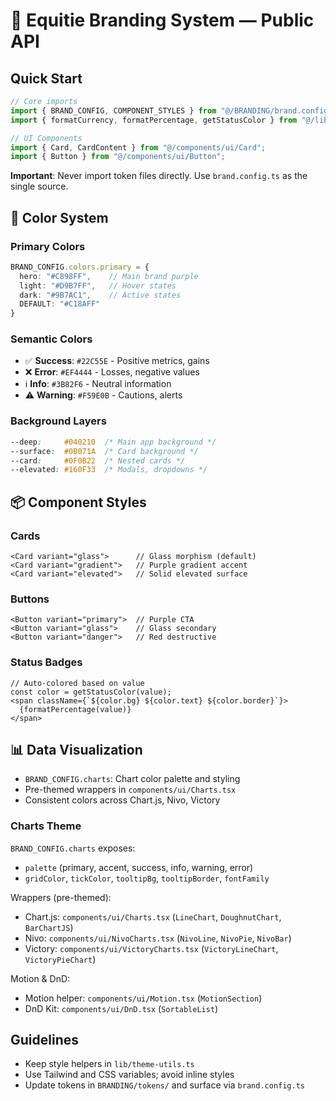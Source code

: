# 🎨 Equitie Branding System — Public API

## Quick Start

```typescript
// Core imports
import { BRAND_CONFIG, COMPONENT_STYLES } from "@/BRANDING/brand.config";
import { formatCurrency, formatPercentage, getStatusColor } from "@/lib/theme-utils";

// UI Components
import { Card, CardContent } from "@/components/ui/Card";
import { Button } from "@/components/ui/Button";
```

**Important**: Never import token files directly. Use `brand.config.ts` as the single source.

## 🎨 Color System

### Primary Colors
```typescript
BRAND_CONFIG.colors.primary = {
  hero: "#C898FF",    // Main brand purple
  light: "#D9B7FF",   // Hover states
  dark: "#9B7AC1",    // Active states
  DEFAULT: "#C18AFF"
}
```

### Semantic Colors
- ✅ **Success**: `#22C55E` - Positive metrics, gains
- ❌ **Error**: `#EF4444` - Losses, negative values
- ℹ️ **Info**: `#3B82F6` - Neutral information
- ⚠️ **Warning**: `#F59E0B` - Cautions, alerts

### Background Layers
```css
--deep:     #040210  /* Main app background */
--surface:  #0B071A  /* Card background */
--card:     #0F0B22  /* Nested cards */
--elevated: #160F33  /* Modals, dropdowns */
```

## 📦 Component Styles

### Cards
```tsx
<Card variant="glass">      // Glass morphism (default)
<Card variant="gradient">   // Purple gradient accent
<Card variant="elevated">   // Solid elevated surface
```

### Buttons
```tsx
<Button variant="primary">  // Purple CTA
<Button variant="glass">    // Glass secondary
<Button variant="danger">   // Red destructive
```

### Status Badges
```tsx
// Auto-colored based on value
const color = getStatusColor(value);
<span className={`${color.bg} ${color.text} ${color.border}`}>
  {formatPercentage(value)}
</span>
```

## 📊 Data Visualization

- `BRAND_CONFIG.charts`: Chart color palette and styling
- Pre-themed wrappers in `components/ui/Charts.tsx`
- Consistent colors across Chart.js, Nivo, Victory

### Charts Theme

`BRAND_CONFIG.charts` exposes:

- `palette` (primary, accent, success, info, warning, error)
- `gridColor`, `tickColor`, `tooltipBg`, `tooltipBorder`, `fontFamily`

Wrappers (pre-themed):

- Chart.js: `components/ui/Charts.tsx` (`LineChart`, `DoughnutChart`, `BarChartJS`)
- Nivo: `components/ui/NivoCharts.tsx` (`NivoLine`, `NivoPie`, `NivoBar`)
- Victory: `components/ui/VictoryCharts.tsx` (`VictoryLineChart`, `VictoryPieChart`)

Motion & DnD:

- Motion helper: `components/ui/Motion.tsx` (`MotionSection`)
- DnD Kit: `components/ui/DnD.tsx` (`SortableList`)

## Guidelines

- Keep style helpers in `lib/theme-utils.ts`
- Use Tailwind and CSS variables; avoid inline styles
- Update tokens in `BRANDING/tokens/` and surface via `brand.config.ts`
